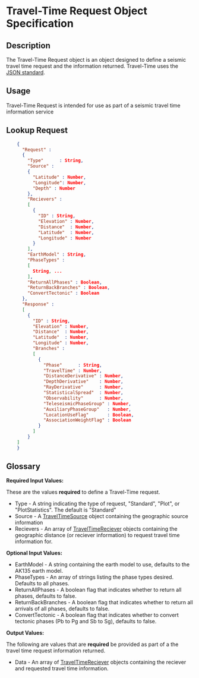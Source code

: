 # Travel-Time Request Object Specification

## Description

The Travel-Time Request object is an object designed to define a seismic travel
time request and the information returned.  Travel-Time uses the
[JSON standard](http://www.json.org).

## Usage
Travel-Time Request is intended for use as part of a seismic travel time
information service

## Lookup Request

```json
    {
      "Request" :
      {
        "Type"      : String,
        "Source" :
        {
          "Latitude" : Number,
          "Longitude": Number,
          "Depth" : Number
        },
        "Recievers" : 
        [
          {
            "ID" : String,
            "Elevation" : Number,
            "Distance"  : Number,
            "Latitude"  : Number,
            "Longitude" : Number
          }
        ],
        "EarthModel" : String,
        "PhaseTypes" :
        [
          String, ...
        ],
        "ReturnAllPhases" : Boolean,
        "ReturnBackBranches" : Boolean,
        "ConvertTectonic" : Boolean
      },
      "Response" :
      [
        {
          "ID" : String,
          "Elevation" : Number,
          "Distance"  : Number,
          "Latitude"  : Number,
          "Longitude" : Number,
          "Branches" : 
          [
            {
              "Phase"      : String,
              "TravelTime" : Number,
              "DistanceDerivative" : Number,
              "DepthDerivative"    : Number,
              "RayDerivative"      : Number,
              "StatisticalSpread"  : Number,
              "Observability"      : Number,
              "TeleseismicPhaseGroup" : Number,
              "AuxiliaryPhaseGroup"   : Number,
              "LocationUseFlag"       : Boolean,
              "AssociationWeightFlag" : Boolean
            }
          ]
        }
    ]
    }
```


## Glossary

**Required Input Values:**

These are the values **required** to define a Travel-Time request.

* Type - A string indicating the type of request, "Standard", "Plot", or
"PlotStatistics". The default is "Standard"
* Source -  A [TravelTimeSource](TravelTimeSource.md) object containing the geographic source information
* Recievers - An array of [TravelTimeReciever](TravelTimeReciever.md) objects containing the geographic distance (or reciever information) to request travel time information for.

**Optional Input Values:**

* EarthModel - A string containing the earth model to use, defaults to the
AK135 earth model.
* PhaseTypes - An array of strings listing the phase types desired. Defaults to all phases.
* ReturnAllPhases - A boolean flag that indicates whether to return all phases,
defaults to false.
* ReturnBackBranches - A boolean flag that indicates whether to return all
arrivals of all phases, defaults to false.
* ConvertTectonic - A boolean flag that indicates whether to convert tectonic
phases (Pb to Pg and Sb to Sg), defaults to false.

**Output Values:**

The following are values that are **required** be provided as part of a the
travel time request information returned.

* Data - An array of [TravelTimeReciever](TravelTimeReciever.md) objects containing the reciever and requested travel time information.
